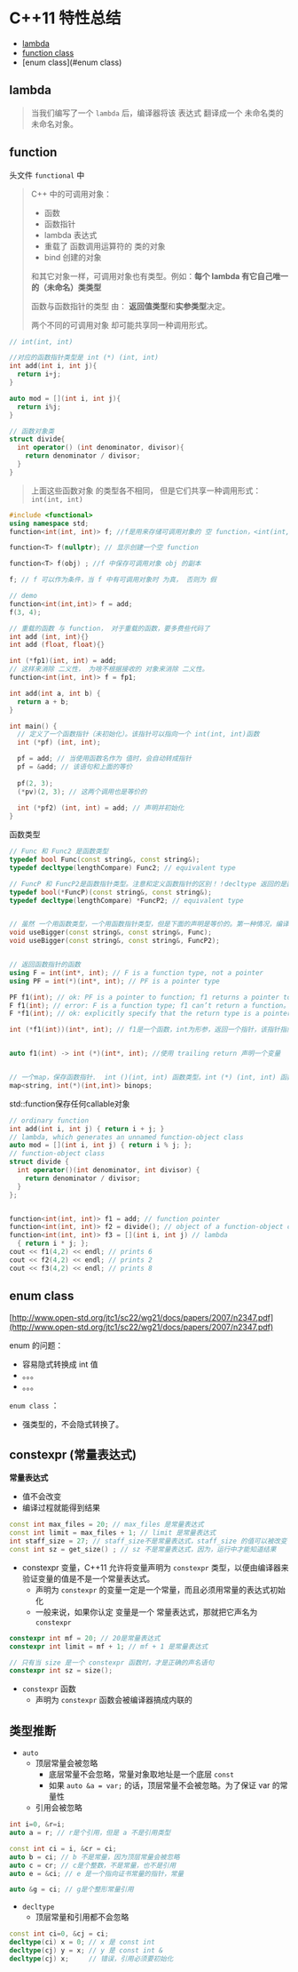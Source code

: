 # C++11 特性总结

* [lambda](#lambda)
* [function class](#function)
* [enum class](#enum class)

## lambda

> 当我们编写了一个 `lambda` 后，编译器将该 表达式 翻译成一个 未命名类的未命名对象。



## function

头文件 `functional` 中

> C++ 中的可调用对象：
>
> * 函数
> * 函数指针
> * lambda 表达式
> * 重载了 函数调用运算符的 类的对象
> * bind 创建的对象
>
> 和其它对象一样，可调用对象也有类型。例如：**每个 lambda 有它自己唯一的（未命名）类类型**
>
> 函数与函数指针的类型 由： **返回值类型**和**实参类型**决定。
>
> 两个不同的可调用对象 却可能共享同一种调用形式。

```c++
// int(int, int)

//对应的函数指针类型是 int (*) (int, int)
int add(int i, int j){
  return i+j;
}

auto mod = [](int i, int j){
  return i%j;
}

// 函数对象类
struct divide{
  int operator() (int denominator, divisor){
    return denominator / divisor;
  }
}
```

> 上面这些函数对象 的类型各不相同， 但是它们共享一种调用形式：`int(int, int)`

```c++
#include <functional>
using namespace std;
function<int(int, int)> f; //f是用来存储可调用对象的 空 function，<int(int,int)> 指明了可调用对象的调用形式。

function<T> f(nullptr); // 显示创建一个空 function

function<T> f(obj) ; //f 中保存可调用对象 obj 的副本

f; // f 可以作为条件，当 f 中有可调用对象时 为真， 否则为 假

// demo
function<int(int,int)> f = add;
f(3, 4);
```

```c++
// 重载的函数 与 function， 对于重载的函数，要多费些代码了
int add (int, int){}
int add (float, float){}

int (*fp1)(int, int) = add; 
// 这样来消除 二义性， 为啥不根据接收的 对象来消除 二义性。
function<int(int, int)> f = fp1;
```


```c++
int add(int a, int b) {
  return a + b;
}

int main() {
  // 定义了一个函数指针（未初始化）。该指针可以指向一个 int(int, int)函数
  int (*pf) (int, int);

  pf = add; // 当使用函数名作为 值时，会自动转成指针
  pf = &add; // 该语句和上面的等价
  
  pf(2, 3);
  (*pv)(2, 3); // 这两个调用也是等价的
  
  int (*pf2) (int, int) = add; // 声明并初始化
}


```


函数类型
```c++
// Func 和 Func2 是函数类型
typedef bool Func(const string&, const string&);
typedef decltype(lengthCompare) Func2; // equivalent type

// FuncP 和 FuncP2是函数指针类型。注意和定义函数指针的区别！！decltype 返回的是函数类型，而不是函数指针类型！
typedef bool(*FuncP)(const string&, const string&);
typedef decltype(lengthCompare) *FuncP2; // equivalent type


// 虽然 一个用函数类型，一个用函数指针类型，但是下面的声明是等价的。第一种情况，编译器会自动将 Func 转成指针类型
void useBigger(const string&, const string&, Func);
void useBigger(const string&, const string&, FuncP2);


// 返回函数指针的函数
using F = int(int*, int); // F is a function type, not a pointer
using PF = int(*)(int*, int); // PF is a pointer type

PF f1(int); // ok: PF is a pointer to function; f1 returns a pointer to function. f1是一个函数，int为形参，返回一个 函数指针
F f1(int); // error: F is a function type; f1 can’t return a function。这里要和函数类型作为 函数参数区分开。奇奇怪怪
F *f1(int); // ok: explicitly specify that the return type is a pointer to function。f1是一个函数，int为形参，返回一个指针，该指针指向一个函数

int (*f1(int))(int*, int); // f1是一个函数，int为形参，返回一个指针，该指针指向一个函数


auto f1(int) -> int (*)(int*, int); //使用 trailing return 声明一个变量


// 一个map，保存函数指针.  int ()(int, int) 函数类型。int (*) (int, int) 函数指针。
map<string, int(*)(int,int)> binops;
```

std::function保存任何callable对象
```c++
// ordinary function
int add(int i, int j) { return i + j; }
// lambda, which generates an unnamed function-object class
auto mod = [](int i, int j) { return i % j; };
// function-object class
struct divide {
  int operator()(int denominator, int divisor) {
    return denominator / divisor;
  }
};


function<int(int, int)> f1 = add; // function pointer
function<int(int, int)> f2 = divide(); // object of a function-object class。这个是一定要注意的！！！传一个可调用对象
function<int(int, int)> f3 = [](int i, int j) // lambda
  { return i * j; };
cout << f1(4,2) << endl; // prints 6
cout << f2(4,2) << endl; // prints 2
cout << f3(4,2) << endl; // prints 8
```


## enum class

[http://www.open-std.org/jtc1/sc22/wg21/docs/papers/2007/n2347.pdf](http://www.open-std.org/jtc1/sc22/wg21/docs/papers/2007/n2347.pdf)

enum 的问题：

* 容易隐式转换成 int 值
* 。。。
* 。。。

`enum class` ：

* 强类型的，不会隐式转换了。



## constexpr (常量表达式)

**常量表达式**

* 值不会改变
* 编译过程就能得到结果

```c++
const int max_files = 20; // max_files 是常量表达式
const int limit = max_files + 1; // limit 是常量表达式
int staff_size = 27; // staff_size不是常量表达式，staff_size 的值可以被改变
const int sz = get_size() ; // sz 不是常量表达式，因为，运行中才能知道结果
```



* constexpr  变量，C++11 允许将变量声明为 `constexpr` 类型，以便由编译器来验证变量的值是不是一个常量表达式。
  * 声明为 `constexpr` 的变量一定是一个常量，而且必须用常量的表达式初始化
  * 一般来说，如果你认定 变量是一个 常量表达式，那就把它声名为 `constexpr`

```c++
constexpr int mf = 20; // 20是常量表达式
constexpr int limit = mf + 1; // mf + 1 是常量表达式

// 只有当 size 是一个 constexpr 函数时，才是正确的声名语句
constexpr int sz = size(); 
```



* `constexpr` 函数
  * 声明为 `constexpr` 函数会被编译器搞成内联的





## 类型推断

* `auto`
  * 顶层常量会被忽略
    * 底层常量不会忽略，常量对象取地址是一个底层 `const`
    * 如果 `auto &a = var;` 的话，顶层常量不会被忽略。为了保证 var 的常量性
  * 引用会被忽略

```c++
int i=0, &r=i;
auto a = r; // r是个引用，但是 a 不是引用类型

const int ci = i, &cr = ci;
auto b = ci; // b 不是常量，因为顶层常量会被忽略
auto c = cr; // c是个整数，不是常量，也不是引用
auto e = &ci; // e 是一个指向证书常量的指针，常量

auto &g = ci; // g是个整形常量引用
```



* `decltype`
  * 顶层常量和引用都不会忽略

```c++
const int ci=0, &cj = ci;
decltype(ci) x = 0; // x 是 const int
decltype(cj) y = x; // y 是 const int &
decltype(cj) x;     // 错误，引用必须要初始化
```



